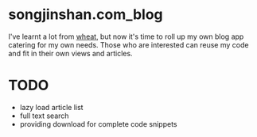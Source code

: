 songjinshan.com_blog
====================

I've learnt a lot from [wheat](https://github.com/creationix/wheat.git), but now it's time to roll up my own blog app catering for my own needs. Those who are interested can reuse my code and fit in their own views and articles.

TODO
====

* lazy load article list
* full text search
* providing download for complete code snippets